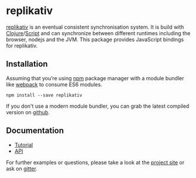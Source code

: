 # replikativ

[replikativ](http://replikativ.io) is an eventual consistent synchronisation system. It is build with [Clojure](https://clojure.org)/[Script](https://clojurescript.org) and can synchronize between different runtimes including the browser, nodejs and the JVM. This package provides JavaScript bindings for replikativ.


## Installation

Assuming that you’re using [npm](https://www.npmjs.com) package manager with a module bundler like [webpack](https://webpack.github.io) to consume ES6 modules.

~~~
npm install --save replikativ
~~~

If you don't use a modern module bundler, you can grab the latest compiled version on [github](https://github.com/replikativ/replikativ).

## Documentation

- [Tutorial](https://github.com/replikativ/replikativ/blob/js_api/npm/doc/tutorial.md)
- [API](https://github.com/replikativ/replikativ/blob/master/npm/doc/api.md)

For further examples or questions, please take a look at the [project site](http://replikativ.io) or ask on [gitter](https://gitter.im/replikativ/replikativ).
